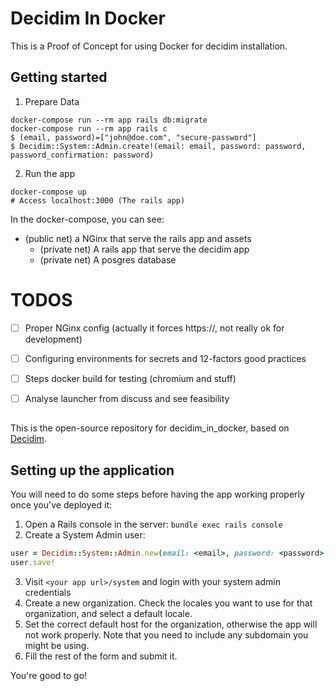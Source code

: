 # Decidim In Docker

This is a Proof of Concept for using Docker for decidim installation.

## Getting started

1. Prepare Data
```
docker-compose run --rm app rails db:migrate
docker-compose run --rm app rails c
$ (email, password)=["john@doe.com", "secure-password"]
$ Decidim::System::Admin.create!(email: email, password: password, password_confirmation: password)
```

2. Run the app
```
docker-compose up
# Access localhost:3000 (The rails app)
```
In the docker-compose, you can see: 

* (public net) a NGinx that serve the rails app and assets
    * (private net) A rails app that serve the decidim app
    * (private net) A posgres database


# TODOS
- [ ] Proper NGinx config (actually it forces https://, not really ok for development)
- [ ] Configuring environments for secrets and 12-factors good practices
- [ ] Steps docker build for testing (chromium and stuff)
- [ ] Analyse launcher from discuss and see feasibility


##
This is the open-source repository for decidim_in_docker, based on [Decidim](https://github.com/decidim/decidim).

## Setting up the application

You will need to do some steps before having the app working properly once you've deployed it:

1. Open a Rails console in the server: `bundle exec rails console`
2. Create a System Admin user:
```ruby
user = Decidim::System::Admin.new(email: <email>, password: <password>, password_confirmation: <password>)
user.save!
```
3. Visit `<your app url>/system` and login with your system admin credentials
4. Create a new organization. Check the locales you want to use for that organization, and select a default locale.
5. Set the correct default host for the organization, otherwise the app will not work properly. Note that you need to include any subdomain you might be using.
6. Fill the rest of the form and submit it.

You're good to go!
